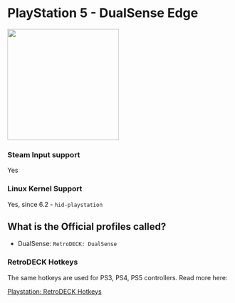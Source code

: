 # PlayStation 5 - DualSense Edge

<img src="../../../wiki_images/controllers/ps5-dualsense-edge.png" width="250">

### Steam Input support
Yes

### Linux Kernel Support
Yes, since 6.2 - `hid-playstation`

## What is the Official profiles called?

- DualSense: `RetroDECK: DualSense`

### RetroDECK Hotkeys

The same hotkeys are used for PS3, PS4, PS5 controllers. Read more here:

[Playstation: RetroDECK Hotkeys](playstation-hotkeys.md)
